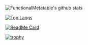 ![FunctionalMetatable's github stats](https://github-readme-stats.vercel.app/api?username=FunctionalMetatable&show_icons=true&theme=midnight-purple)


[![Top Langs](https://github-readme-stats.vercel.app/api/top-langs/?username=FunctionalMetatable&langs_count=3&theme=midnight-purple)](https://github.com/anuraghazra/github-readme-stats)

[![ReadMe Card](https://github-readme-stats.vercel.app/api/pin/?username=FunctionalMetatable&=d1wk.github.io&theme=midnight-purple)](https://github.com/anuraghazra/github-readme-stats)


[![trophy](https://github-profile-trophy.vercel.app/?username=FunctionalMetatable&theme=darkhub)](https://github.com/ryo-ma/github-profile-trophy)

